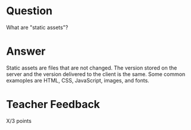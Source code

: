# Question

What are "static assets"?

# Answer
Static assets are files that are not changed. The version stored on the server and the version delivered to the client is the same. Some common examoples are HTML, CSS, JavaScript, images, and fonts.

# Teacher Feedback

X/3 points